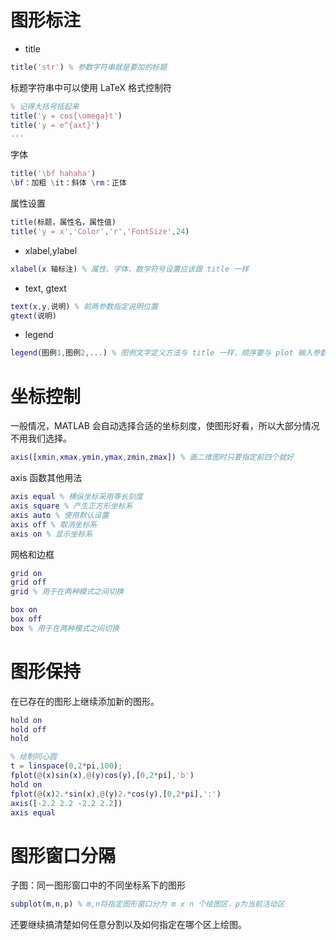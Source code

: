 # 图形标注
- title
```matlab
title('str') % 参数字符串就是要加的标题
```
标题字符串中可以使用 LaTeX 格式控制符
```matlab
% 记得大括号括起来
title('y = cos{\omega}t')
title('y = e^{axt}')
...
```
字体
```matlab
title('\bf hahaha')
\bf：加粗 \it：斜体 \rm：正体
```
属性设置
```matlab
title(标题，属性名，属性值)
title('y = x','Color','r','FontSize',24)
```
- xlabel,ylabel
```matlab
xlabel(x 轴标注) % 属性、字体、数学符号设置应该跟 title 一样
```
- text, gtext
```matlab
text(x,y,说明) % 前两参数指定说明位置
gtext(说明)
```
- legend
```matlab
legend(图例1,图例2,...) % 图例文字定义方法与 title 一样，顺序要与 plot 输入参数一致。
```
# 坐标控制
一般情况，MATLAB 会自动选择合适的坐标刻度，使图形好看，所以大部分情况不用我们选择。
```matlab
axis([xmin,xmax,ymin,ymax,zmin,zmax]) % 画二维图时只要指定前四个就好
```
 axis 函数其他用法
 ```matlab
 axis equal % 横纵坐标采用等长刻度
 axis square % 产生正方形坐标系
 axis auto % 使用默认设置
 axis off % 取消坐标系
 axis on % 显示坐标系
```
网格和边框
```matlab
grid on
grid off
grid % 用于在两种模式之间切换

box on
box off
box % 用于在两种模式之间切换
```
# 图形保持
在已存在的图形上继续添加新的图形。
```matlab
hold on
hold off
hold

% 绘制同心圆
t = linspace(0,2*pi,100);
fplot(@(x)sin(x),@(y)cos(y),[0,2*pi],'b')
hold on
fplot(@(x)2.*sin(x),@(y)2.*cos(y),[0,2*pi],':')
axis([-2.2 2.2 -2.2 2.2])
axis equal
```
# 图形窗口分隔
子图：同一图形窗口中的不同坐标系下的图形
```matlab
subplot(m,n,p) % m,n将指定图形窗口分为 m x n 个绘图区，p为当前活动区
```
还要继续搞清楚如何任意分割以及如何指定在哪个区上绘图。